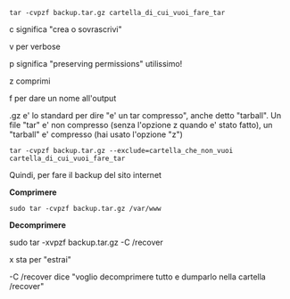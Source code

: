 `tar -cvpzf backup.tar.gz cartella_di_cui_vuoi_fare_tar`

c significa "crea o sovrascrivi"

v per verbose

p significa "preserving permissions" utilissimo!

z comprimi

f per dare un nome all'output

.gz e' lo standard per dire "e' un tar compresso", anche detto "tarball". Un file "tar" e' non compresso 
(senza l'opzione z quando e' stato fatto), un "tarball" e' compresso (hai usato l'opzione "z")

`tar -cvpzf backup.tar.gz --exclude=cartella_che_non_vuoi cartella_di_cui_vuoi_fare_tar`

Quindi, per fare il backup del sito internet

**Comprimere**

`sudo tar -cvpzf backup.tar.gz /var/www`

**Decomprimere**

sudo tar -xvpzf backup.tar.gz -C /recover

x sta per "estrai"

-C /recover dice "voglio decomprimere tutto e dumparlo nella cartella /recover"

